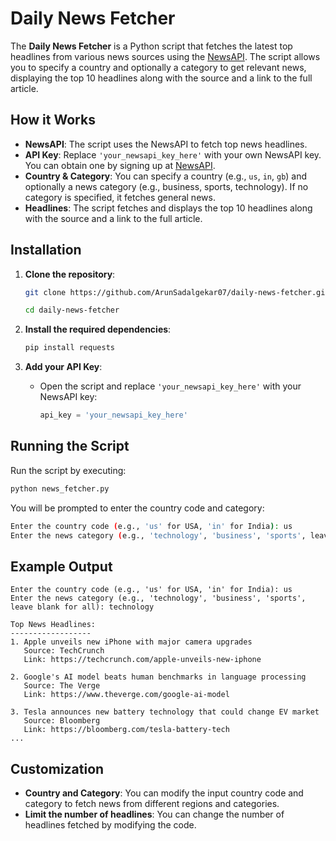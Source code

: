 # Daily News Fetcher

The **Daily News Fetcher** is a Python script that fetches the latest top headlines from various news sources using the [NewsAPI](https://newsapi.org/). The script allows you to specify a country and optionally a category to get relevant news, displaying the top 10 headlines along with the source and a link to the full article.

## How it Works

- **NewsAPI**: The script uses the NewsAPI to fetch top news headlines.
- **API Key**: Replace `'your_newsapi_key_here'` with your own NewsAPI key. You can obtain one by signing up at [NewsAPI](https://newsapi.org/).
- **Country & Category**: You can specify a country (e.g., `us`, `in`, `gb`) and optionally a news category (e.g., business, sports, technology). If no category is specified, it fetches general news.
- **Headlines**: The script fetches and displays the top 10 headlines along with the source and a link to the full article.

## Installation

1. **Clone the repository**:
   ```bash
   git clone https://github.com/ArunSadalgekar07/daily-news-fetcher.git

   ```
   ```bash
   cd daily-news-fetcher
   ```
2. **Install the required dependencies**:
   ```bash
   pip install requests
   ```

3. **Add your API Key**:
   - Open the script and replace `'your_newsapi_key_here'` with your NewsAPI key:
     ```python
     api_key = 'your_newsapi_key_here'
     ```

## Running the Script

Run the script by executing:

```bash
python news_fetcher.py
```

You will be prompted to enter the country code and category:

```bash
Enter the country code (e.g., 'us' for USA, 'in' for India): us
Enter the news category (e.g., 'technology', 'business', 'sports', leave blank for all): technology
```

## Example Output

```
Enter the country code (e.g., 'us' for USA, 'in' for India): us
Enter the news category (e.g., 'technology', 'business', 'sports', leave blank for all): technology

Top News Headlines:
------------------
1. Apple unveils new iPhone with major camera upgrades
   Source: TechCrunch
   Link: https://techcrunch.com/apple-unveils-new-iphone

2. Google's AI model beats human benchmarks in language processing
   Source: The Verge
   Link: https://www.theverge.com/google-ai-model

3. Tesla announces new battery technology that could change EV market
   Source: Bloomberg
   Link: https://bloomberg.com/tesla-battery-tech
...
```

## Customization

- **Country and Category**: You can modify the input country code and category to fetch news from different regions and categories.
- **Limit the number of headlines**: You can change the number of headlines fetched by modifying the code.
